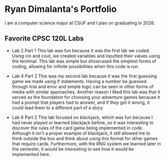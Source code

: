 
# Ryan Dimalanta's Portfolio

I am a computer science major at CSUF and I plan on graduating in 2026.

## Favorite CPSC 120L Labs

* Lab 2 Part 1
This lab was fun because it was the first lab we coded. Using cin and cout, we created variables and inputted their values using the terminal. This lab was simple but showcased the simplest forms of coding, allowing for infinite possibilities when this code is run. 

* Lab 4 Part 2
This was my second lab because it was the first guessing game we made using if statements. Having a number be guessed through trial and error and simple logic can be seen in other forms of media with similar approaches. Another reason I liked this lab was that it served as the foundation for choosing your adventure games because it had a prompt that players had to answer, and if they got it wrong, it could lead them to a different part of a story.

* Lab 6 Part 2
This lab focused on blackjack, which was fun because I had never played or learned blackjack before, so it was interesting to discover the rules of the card game being implemented in code. Although it isn't a proper example of blackjack, it still allowed me to think outside the box and think about using this format for other games that require cards. Furthermore, with the RNG system we learned later in the semester, it would be interesting to see how it would be implemented here.